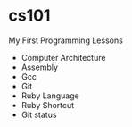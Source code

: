 # cs101
My First Programming Lessons

* Computer Architecture
* Assembly
* Gcc
* Git
* Ruby Language
* Ruby Shortcut
* Git status 
